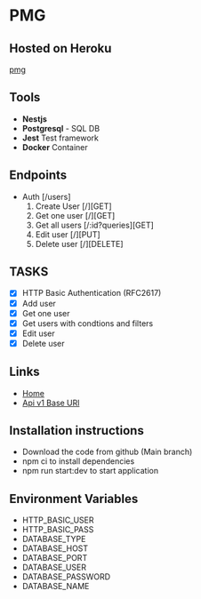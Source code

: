 # PMG
## Hosted on Heroku 
[pmg](https://throvetest.herokuapp.com)

## Tools
- **Nestjs**
- **Postgresql** - SQL DB
- **Jest** Test framework
- **Docker** Container
## Endpoints
- Auth [/users]
  1. Create User [/][GET]
  2. Get one user [/][GET]
  3. Get all users [/:id?queries][GET]
  4. Edit user [/][PUT]
  5. Delete user [/][DELETE]
## TASKS
- [x] HTTP Basic Authentication (RFC2617)
- [x] Add user
- [x] Get one user
- [x] Get users with condtions and filters
- [x] Edit user
- [x] Delete user
## Links
- [Home](https://)
- [Api v1 Base URl](https:///api/v1)

## Installation instructions
- Download the code from github (Main branch)
- npm ci to install dependencies
- npm run start:dev to  start application

## Environment Variables
- HTTP_BASIC_USER
- HTTP_BASIC_PASS
- DATABASE_TYPE
- DATABASE_HOST
- DATABASE_PORT
- DATABASE_USER
- DATABASE_PASSWORD
- DATABASE_NAME